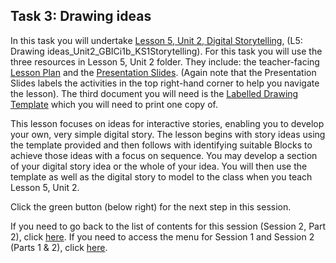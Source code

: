 ## Task 3: Drawing ideas
In  this task you will undertake [Lesson 5, Unit 2, Digital Storytelling](http://ncce.io/l8sQ03), (L5: Drawing ideas_Unit2_GBICi1b_KS1Storytelling). For this task you will use the three resources in Lesson 5, Unit 2 folder. They include: the teacher-facing [Lesson Plan](http://ncce.io/6CRfZV) and the [Presentation Slides](http://ncce.io/PDlCFh). (Again note that the Presentation Slides labels the activities in the top right-hand corner to help you navigate the lesson). The third document you will need is the [Labelled Drawing Template](http://ncce.io/98UccZ) which you will need to print one copy of.

This lesson focuses on ideas for interactive stories, enabling you to develop your own, very simple digital story. The lesson begins with story ideas using the template provided and then follows with identifying suitable Blocks to achieve those ideas with a focus on sequence. You may develop a section of your digital story idea or the whole of your idea. You will then use the template as well as the digital story to model to the class when you teach Lesson 5, Unit 2.

Click the green button (below right) for the next step in this session.

If you need to go back to the list of contents for this session (Session 2, Part 2), click [here](https://projects.raspberrypi.org/en/projects/KS1StorytellingTraining_Session2_Part2_GBICi1b).
If you need to access the menu for Session 1 and Session 2 (Parts 1 & 2), click [here](https://projects.raspberrypi.org/en/pathways/ks1-storytellingtraining-gbici1b).
